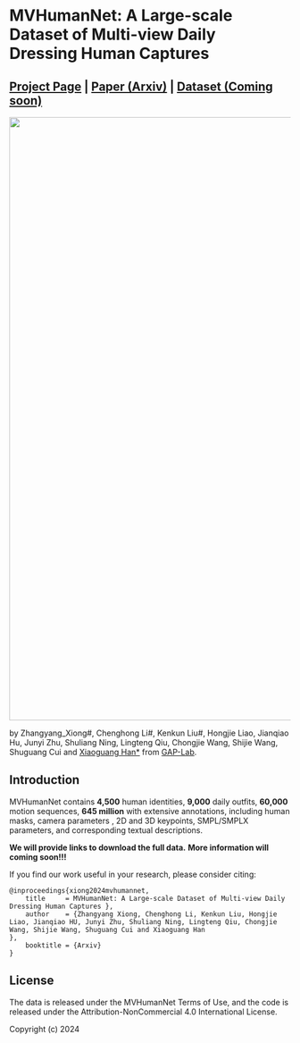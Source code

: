 # MVHumanNet: A Large-scale Dataset of Multi-view Daily<br> Dressing Human Captures 
## [Project Page](https://x-zhangyang.github.io/2024_MVHumanNet/) | [Paper (Arxiv)](https://x-zhangyang.github.io/2024_MVHumanNet/) | [Dataset (Coming soon)](https://github.com/GAP-LAB-CUHK-SZ/2024_MVHumanNet/)

<img src="./figures/teaser_.png" width="1080"/>

by Zhangyang_Xiong#, Chenghong Li#, Kenkun Liu#, Hongjie Liao, Jianqiao Hu, Junyi Zhu, Shuliang Ning, Lingteng Qiu, Chongjie Wang, Shijie Wang, 
Shuguang Cui and [Xiaoguang Han*](https://gaplab.cuhk.edu.cn/) from [GAP-Lab](https://gaplab.cuhk.edu.cn/). 



## Introduction

MVHumanNet contains **4,500** human identities,  **9,000** daily outfits,  **60,000** motion sequences,  **645 million** with extensive annotations, including human masks, camera parameters , 2D and 3D keypoints, SMPL/SMPLX parameters, and corresponding textual descriptions.

**We will provide links to download the full data.**
**More information will coming soon!!!**



If you find our work useful in your research, please consider citing:
```
@inproceedings{xiong2024mvhumannet,
    title     = MVHumanNet: A Large-scale Dataset of Multi-view Daily Dressing Human Captures },
    author    = {Zhangyang Xiong, Chenghong Li, Kenkun Liu, Hongjie Liao, Jianqiao HU, Junyi Zhu, Shuliang Ning, Lingteng Qiu, Chongjie Wang, Shijie Wang, Shuguang Cui and Xiaoguang Han
},
    booktitle = {Arxiv}
}
```



## License

The data is released under the MVHumanNet Terms of Use, and the code is released under the Attribution-NonCommercial 4.0 International License.

Copyright (c) 2024




